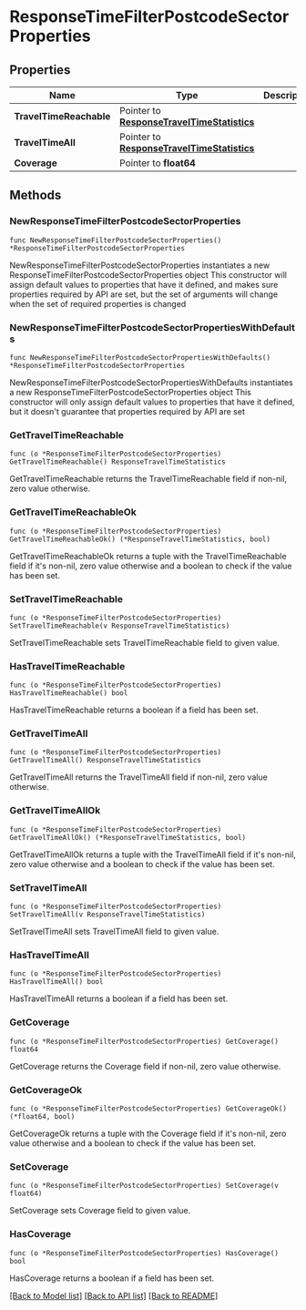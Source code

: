 # ResponseTimeFilterPostcodeSectorProperties

## Properties

Name | Type | Description | Notes
------------ | ------------- | ------------- | -------------
**TravelTimeReachable** | Pointer to [**ResponseTravelTimeStatistics**](ResponseTravelTimeStatistics.md) |  | [optional] 
**TravelTimeAll** | Pointer to [**ResponseTravelTimeStatistics**](ResponseTravelTimeStatistics.md) |  | [optional] 
**Coverage** | Pointer to **float64** |  | [optional] 

## Methods

### NewResponseTimeFilterPostcodeSectorProperties

`func NewResponseTimeFilterPostcodeSectorProperties() *ResponseTimeFilterPostcodeSectorProperties`

NewResponseTimeFilterPostcodeSectorProperties instantiates a new ResponseTimeFilterPostcodeSectorProperties object
This constructor will assign default values to properties that have it defined,
and makes sure properties required by API are set, but the set of arguments
will change when the set of required properties is changed

### NewResponseTimeFilterPostcodeSectorPropertiesWithDefaults

`func NewResponseTimeFilterPostcodeSectorPropertiesWithDefaults() *ResponseTimeFilterPostcodeSectorProperties`

NewResponseTimeFilterPostcodeSectorPropertiesWithDefaults instantiates a new ResponseTimeFilterPostcodeSectorProperties object
This constructor will only assign default values to properties that have it defined,
but it doesn't guarantee that properties required by API are set

### GetTravelTimeReachable

`func (o *ResponseTimeFilterPostcodeSectorProperties) GetTravelTimeReachable() ResponseTravelTimeStatistics`

GetTravelTimeReachable returns the TravelTimeReachable field if non-nil, zero value otherwise.

### GetTravelTimeReachableOk

`func (o *ResponseTimeFilterPostcodeSectorProperties) GetTravelTimeReachableOk() (*ResponseTravelTimeStatistics, bool)`

GetTravelTimeReachableOk returns a tuple with the TravelTimeReachable field if it's non-nil, zero value otherwise
and a boolean to check if the value has been set.

### SetTravelTimeReachable

`func (o *ResponseTimeFilterPostcodeSectorProperties) SetTravelTimeReachable(v ResponseTravelTimeStatistics)`

SetTravelTimeReachable sets TravelTimeReachable field to given value.

### HasTravelTimeReachable

`func (o *ResponseTimeFilterPostcodeSectorProperties) HasTravelTimeReachable() bool`

HasTravelTimeReachable returns a boolean if a field has been set.

### GetTravelTimeAll

`func (o *ResponseTimeFilterPostcodeSectorProperties) GetTravelTimeAll() ResponseTravelTimeStatistics`

GetTravelTimeAll returns the TravelTimeAll field if non-nil, zero value otherwise.

### GetTravelTimeAllOk

`func (o *ResponseTimeFilterPostcodeSectorProperties) GetTravelTimeAllOk() (*ResponseTravelTimeStatistics, bool)`

GetTravelTimeAllOk returns a tuple with the TravelTimeAll field if it's non-nil, zero value otherwise
and a boolean to check if the value has been set.

### SetTravelTimeAll

`func (o *ResponseTimeFilterPostcodeSectorProperties) SetTravelTimeAll(v ResponseTravelTimeStatistics)`

SetTravelTimeAll sets TravelTimeAll field to given value.

### HasTravelTimeAll

`func (o *ResponseTimeFilterPostcodeSectorProperties) HasTravelTimeAll() bool`

HasTravelTimeAll returns a boolean if a field has been set.

### GetCoverage

`func (o *ResponseTimeFilterPostcodeSectorProperties) GetCoverage() float64`

GetCoverage returns the Coverage field if non-nil, zero value otherwise.

### GetCoverageOk

`func (o *ResponseTimeFilterPostcodeSectorProperties) GetCoverageOk() (*float64, bool)`

GetCoverageOk returns a tuple with the Coverage field if it's non-nil, zero value otherwise
and a boolean to check if the value has been set.

### SetCoverage

`func (o *ResponseTimeFilterPostcodeSectorProperties) SetCoverage(v float64)`

SetCoverage sets Coverage field to given value.

### HasCoverage

`func (o *ResponseTimeFilterPostcodeSectorProperties) HasCoverage() bool`

HasCoverage returns a boolean if a field has been set.


[[Back to Model list]](../README.md#documentation-for-models) [[Back to API list]](../README.md#documentation-for-api-endpoints) [[Back to README]](../README.md)


